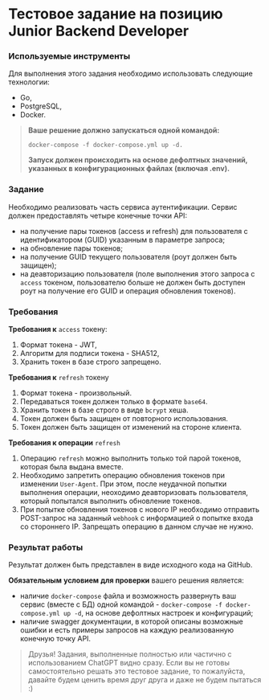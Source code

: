 # Тестовое задание на позицию Junior Backend Developer

### **Используемые инструменты**

Для выполнения этого задания необходимо использовать следующие технологии:

- Go,
- PostgreSQL,
- Docker.

> **Ваше решение должно запускаться одной командой:**
>
>  `docker-compose -f docker-compose.yml up -d.`
>
> **Запуск должен происходить на основе дефолтных значений, указанных в конфигурационных файлах (включая .env).**


### **Задание**

Необходимо реализовать часть сервиса аутентификации. Сервис должен предоставлять четыре конечные точки API:

- на получение пары токенов (access и refresh) для пользователя с идентификатором (GUID) указанным в параметре запроса;
- на обновление пары токенов;
- на получение GUID текущего пользователя (роут должен быть защищен);
- на деавторизацию пользователя (поле выполнения этого запроса с `access` токеном, пользователю больше не должен быть доступен роут на получение его GUID и операция обновления токенов).

### **Требования**

**Требования к** `access` токену:

1. Формат токена - JWT,
2. Алгоритм для подписи токена - SHA512,
3. Хранить токен в базе строго запрещено.


**Требования к** `refresh` токену

1. Формат токена - произвольный.
2. Передаваться токен должен только в формате `base64`.
3. Хранить токен в базе строго в виде `bcrypt` хеша.
4. Токен должен быть защищен от повторного использования.
5. Токен должен быть защищен от изменений на стороне клиента.


**Требования к операции** `refresh`

1. Операцию `refresh` можно выполнить только той парой токенов, которая была выдана вместе.
2. Необходимо запретить операцию обновления токенов при изменении `User-Agent`. При этом, после неудачной попытки выполнения операции, неоходимо деавторизовать пользователя, который попытался выполнить обновление токенов.
3. При попытке обновления токенов с нового IP необходимо отправить POST-запрос на заданный `webhook` с информацией о попытке входа со стороннего IP. Запрещать операцию в данном случае не нужно.

### **Результат работы**

Результат должен быть представлен в виде исходного кода на GitHub. 

**Обязательным** **условием** **для проверки** вашего решения является:

- наличие `docker-compose` файла и возможность развернуть ваш сервис (вместе с БД) одной командой - `docker-compose -f docker-compose.yml up -d`, на основе дефолтных настроек и конфигураций;
- наличие swagger документации, в которой описаны возможные ошибки и есть примеры запросов на каждую реализованную конечную точку API.


> Друзья! Задания, выполненные полностью или частично с использованием СhatGPT видно сразу. Если вы не готовы самостоятельно решать это тестовое задание, то пожалуйста, давайте будем ценить время друг друга и даже не будем пытаться :)